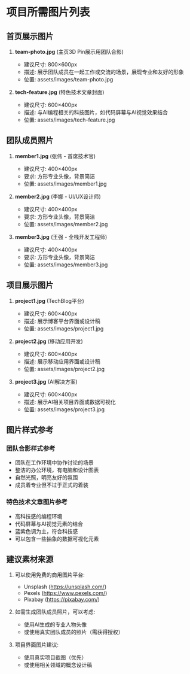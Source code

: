 # 项目所需图片列表

## 首页展示图片
1. **team-photo.jpg** (主页3D Pin展示用团队合影)
   - 建议尺寸: 800×600px
   - 描述: 展示团队成员在一起工作或交流的场景，展现专业和友好的形象
   - 位置: assets/images/team-photo.jpg

2. **tech-feature.jpg** (特色技术文章封面)
   - 建议尺寸: 600×400px
   - 描述: 与AI编程相关的科技图片，如代码屏幕与AI视觉效果结合
   - 位置: assets/images/tech-feature.jpg

## 团队成员照片
1. **member1.jpg** (张伟 - 首席技术官)
   - 建议尺寸: 400×400px
   - 要求: 方形专业头像，背景简洁
   - 位置: assets/images/member1.jpg

2. **member2.jpg** (李娜 - UI/UX设计师)
   - 建议尺寸: 400×400px
   - 要求: 方形专业头像，背景简洁
   - 位置: assets/images/member2.jpg

3. **member3.jpg** (王强 - 全栈开发工程师)
   - 建议尺寸: 400×400px
   - 要求: 方形专业头像，背景简洁
   - 位置: assets/images/member3.jpg

## 项目展示图片
1. **project1.jpg** (TechBlog平台)
   - 建议尺寸: 600×400px
   - 描述: 展示博客平台界面或设计稿
   - 位置: assets/images/project1.jpg

2. **project2.jpg** (移动应用开发)
   - 建议尺寸: 600×400px
   - 描述: 展示移动应用界面或设计稿
   - 位置: assets/images/project2.jpg

3. **project3.jpg** (AI解决方案)
   - 建议尺寸: 600×400px
   - 描述: 展示AI相关项目界面或数据可视化
   - 位置: assets/images/project3.jpg

## 图片样式参考

### 团队合影样式参考
- 团队在工作环境中协作讨论的场景
- 整洁的办公环境，有电脑和设计图表
- 自然光照，明亮友好的氛围
- 成员着专业但不过于正式的着装

### 特色技术文章图片参考
- 高科技感的编程环境
- 代码屏幕与AI视觉元素的结合
- 蓝紫色调为主，符合科技感
- 可以包含一些抽象的数据可视化元素

## 建议素材来源
1. 可以使用免费的商用图片平台:
   - Unsplash (https://unsplash.com/)
   - Pexels (https://www.pexels.com/)
   - Pixabay (https://pixabay.com/)

2. 如需生成团队成员照片，可以考虑:
   - 使用AI生成的专业人物头像
   - 或使用真实团队成员的照片（需获得授权）

3. 项目界面图片建议:
   - 使用真实项目截图（优先）
   - 或使用相关领域的概念设计稿 